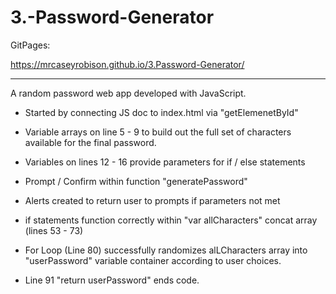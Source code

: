 # 3.-Password-Generator

GitPages: 

https://mrcaseyrobison.github.io/3.Password-Generator/

-----------

A random password web app developed with JavaScript.

+ Started by connecting JS doc to index.html via "getElemenetById"

+ Variable arrays on line 5 - 9 to build out the full set of characters available for the final password.

+ Variables on lines 12 - 16 provide parameters for if / else statements 

+ Prompt / Confirm within function "generatePassword"

+ Alerts created to return user to prompts if parameters not met

+ if statements function correctly within "var allCharacters" concat array (lines 53 - 73)

+ For Loop (Line 80) successfully randomizes alLCharacters array into "userPassword" variable container according to user choices.

+ Line 91 "return userPassword" ends code.